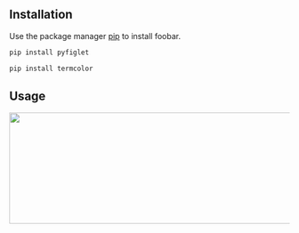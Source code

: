 ## Installation

Use the package manager [pip](https://pip.pypa.io/en/stable/) to install foobar.

```bash
pip install pyfiglet
```
```bash
pip install termcolor
```

## Usage

<center>
  <img src="https://www.linkpicture.com/q/aaaaaaaaaaaaaaaaaaaaaaaaaaaaaaaaaaaaaaaa.png" width="700" height="200">
</center>
